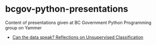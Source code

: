 # bcgov-python-presentations
Content of presentations given at BC Government Python Programming group on Yammer
* [Can the data speak? Reflections on Unsupervised Classification](https://github.com/bcgov/bcgov-python-presentations/tree/master/20200318_richardson_unsupervised_classification)
